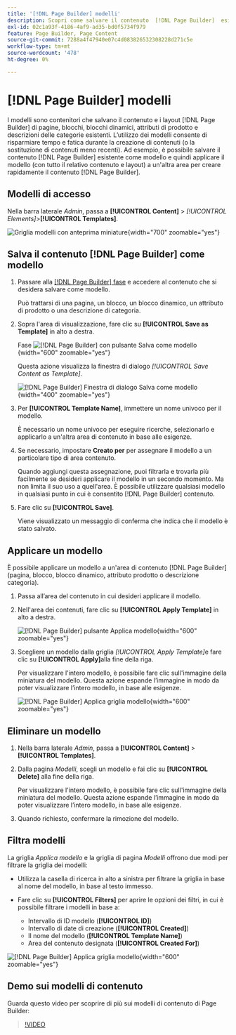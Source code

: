 ```yaml
---
title: '[!DNL Page Builder] modelli'
description: Scopri come salvare il contenuto  [!DNL Page Builder]  esistente come modello e quindi applicare il modello a un'altra area.
exl-id: 02c1a93f-4186-4af9-ad35-bd0f5734f979
feature: Page Builder, Page Content
source-git-commit: 7288a4f47940e07c4d083826532308228d271c5e
workflow-type: tm+mt
source-wordcount: '478'
ht-degree: 0%

---
```


# [!DNL Page Builder] modelli

I modelli sono contenitori che salvano il contenuto e i layout [!DNL Page Builder] di pagine, blocchi, blocchi dinamici, attributi di prodotto e descrizioni delle categorie esistenti. L’utilizzo dei modelli consente di risparmiare tempo e fatica durante la creazione di contenuti (o la sostituzione di contenuti meno recenti). Ad esempio, è possibile salvare il contenuto [!DNL Page Builder] esistente come modello e quindi applicare il modello (con tutto il relativo contenuto e layout) a un&#39;altra area per creare rapidamente il contenuto [!DNL Page Builder].

## Modelli di accesso

Nella barra laterale _Admin_, passa a **[!UICONTROL Content]** > _[!UICONTROL Elements]_>**[!UICONTROL Templates]**.

![Griglia modelli con anteprima miniature](./assets/templates-list.png){width="700" zoomable="yes"}

## Salva il contenuto [!DNL Page Builder] come modello

1. Passare alla [[!DNL Page Builder] fase](workspace.md#stage) e accedere al contenuto che si desidera salvare come modello.

   Può trattarsi di una pagina, un blocco, un blocco dinamico, un attributo di prodotto o una descrizione di categoria.

1. Sopra l&#39;area di visualizzazione, fare clic su **[!UICONTROL Save as Template]** in alto a destra.

   Fase ![[!DNL Page Builder] con pulsante Salva come modello](./assets/pb-templates-saveastemplate-button.png){width="600" zoomable="yes"}

   Questa azione visualizza la finestra di dialogo _[!UICONTROL Save Content as Template]_.

   ![[!DNL Page Builder] Finestra di dialogo Salva come modello](./assets/pb-templates-save-dialog.png){width="400" zoomable="yes"}

1. Per **[!UICONTROL Template Name]**, immettere un nome univoco per il modello.

   È necessario un nome univoco per eseguire ricerche, selezionarlo e applicarlo a un&#39;altra area di contenuto in base alle esigenze.

1. Se necessario, impostare **Creato per** per assegnare il modello a un particolare tipo di area contenuto.

   Quando aggiungi questa assegnazione, puoi filtrarla e trovarla più facilmente se desideri applicare il modello in un secondo momento. Ma non limita il suo uso a quell&#39;area. È possibile utilizzare qualsiasi modello in qualsiasi punto in cui è consentito [!DNL Page Builder] contenuto.

1. Fare clic su **[!UICONTROL Save]**.

   Viene visualizzato un messaggio di conferma che indica che il modello è stato salvato.

## Applicare un modello

È possibile applicare un modello a un&#39;area di contenuto [!DNL Page Builder] (pagina, blocco, blocco dinamico, attributo prodotto o descrizione categoria).

1. Passa all’area del contenuto in cui desideri applicare il modello.

1. Nell&#39;area dei contenuti, fare clic su **[!UICONTROL Apply Template]** in alto a destra.

   ![[!DNL Page Builder] pulsante Applica modello](./assets/pb-templates-applytemplate-button.png){width="600" zoomable="yes"}

1. Scegliere un modello dalla griglia _[!UICONTROL Apply Template]_&#x200B;e fare clic su **[!UICONTROL Apply]**&#x200B;alla fine della riga.

   Per visualizzare l&#39;intero modello, è possibile fare clic sull&#39;immagine della miniatura del modello. Questa azione espande l’immagine in modo da poter visualizzare l’intero modello, in base alle esigenze.

   ![[!DNL Page Builder] Applica griglia modello](./assets/pb-templates-apply-slideout-nofilters.png){width="600" zoomable="yes"}

## Eliminare un modello

1. Nella barra laterale _Admin_, passa a **[!UICONTROL Content]** > **[!UICONTROL Templates]**.

1. Dalla pagina _Modelli_, scegli un modello e fai clic su **[!UICONTROL Delete]** alla fine della riga.

   Per visualizzare l&#39;intero modello, è possibile fare clic sull&#39;immagine della miniatura del modello. Questa azione espande l’immagine in modo da poter visualizzare l’intero modello, in base alle esigenze.

1. Quando richiesto, confermare la rimozione del modello.

## Filtra modelli

La griglia _Applica modello_ e la griglia di pagina _Modelli_ offrono due modi per filtrare la griglia dei modelli:

- Utilizza la casella di ricerca in alto a sinistra per filtrare la griglia in base al nome del modello, in base al testo immesso.

- Fare clic su **[!UICONTROL Filters]** per aprire le opzioni dei filtri, in cui è possibile filtrare i modelli in base a:

   - Intervallo di ID modello (**[!UICONTROL ID]**)
   - Intervallo di date di creazione (**[!UICONTROL Created]**)
   - Il nome del modello (**[!UICONTROL Template Name]**)
   - Area del contenuto designata (**[!UICONTROL Created For]**)

![[!DNL Page Builder] Applica griglia modello](./assets/pb-templates-apply-slideout-withfilters.png){width="600" zoomable="yes"}

## Demo sui modelli di contenuto

Guarda questo video per scoprire di più sui modelli di contenuto di Page Builder:

>[!VIDEO](https://video.tv.adobe.com/v/3410843?quality=12&learn=on&captions=ita)
